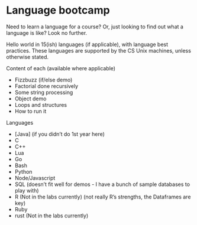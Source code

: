 Language bootcamp
=================

Need to learn a language for a course? Or, just looking to find out what
a language is like? Look no further.

Hello world in 15(ish) languages (if applicable), with language best
practices. These languages are supported by the CS Unix machines, unless
otherwise stated.

Content of each (available where applicable)

- Fizzbuzz (if/else demo)
- Factorial done recursively
- Some string processing
- Object demo
- Loops and structures
- How to run it

Languages

- [Java] (if you didn’t do 1st year here)
- C
- C++
- Lua
- Go
- Bash
- Python
- Node/Javascript
- SQL (doesn’t fit well for demos - I have a bunch of sample databases to play with)
- R (Not in the labs currently) (not really R’s strengths, the Dataframes are key)
- Ruby
- rust (Not in the labs currently)
